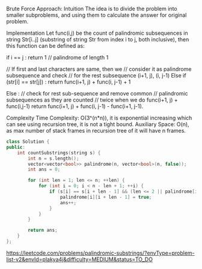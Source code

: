 Brute Force Approach:
Intuition
The idea is to divide the problem into smaller subproblems, and using them to calculate the answer for original problem.

Implementation
Let func(i,j) be the count of palindromic subsequences in string Str[i..j] (substring of string Str from index i to j, both inclusive),
then this function can be defined as:

if i == j :
  return 1 // palindrome of length 1

// If first and last characters are same, then we 
// consider it as palindrome subsequence and check
// for the rest subsequence (i+1, j), (i, j-1)
Else if (str[i] == str[j]) :
  return   func(i+1, j) + func(i, j-1) + 1

Else :
  // check for rest sub-sequence and  remove common
  // palindromic subsequences as they are counted
  // twice when we do func(i+1, j) + func(i,j-1)
  return func(i+1, j) + func(i, j-1) - func(i+1, j-1).

Complexity
Time Complexity: O(3^(n*n)), it is exponential increasing which can see using recursion tree, it is not a tight bound.
Auxiliary Space: O(n), as max number of stack frames in recursion tree of it will have n frames.


```cpp
class Solution {
public:
    int countSubstrings(string s) {
        int n = s.length();
        vector<vector<bool>> palindrome(n, vector<bool>(n, false));
        int ans = 0;

        for (int len = 1; len <= n; ++len) {
            for (int i = 0; i < n - len + 1; ++i) {
                if (s[i] == s[i + len - 1] && (len <= 2 || palindrome[i + 1][i + len - 2])) {
                    palindrome[i][i + len - 1] = true;
                    ans++;
                }
            }
        }

        return ans;
    }
};
```
https://leetcode.com/problems/palindromic-substrings/?envType=problem-list-v2&envId=plakya4j&difficulty=MEDIUM&status=TO_DO
